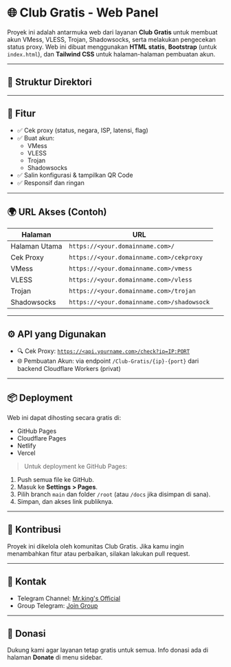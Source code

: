 # 🌐 Club Gratis - Web Panel

Proyek ini adalah antarmuka web dari layanan **Club Gratis** untuk membuat akun VMess, VLESS, Trojan, Shadowsocks, serta melakukan pengecekan status proxy. Web ini dibuat menggunakan **HTML statis**, **Bootstrap** (untuk `index.html`), dan **Tailwind CSS** untuk halaman-halaman pembuatan akun.

---

## 📁 Struktur Direktori


---

## 🔧 Fitur

- ✅ Cek proxy (status, negara, ISP, latensi, flag)
- ✅ Buat akun:
  - VMess
  - VLESS
  - Trojan
  - Shadowsocks
- ✅ Salin konfigurasi & tampilkan QR Code
- ✅ Responsif dan ringan

---

## 🌍 URL Akses (Contoh)

| Halaman        | URL                                     |
|----------------|------------------------------------------|
| Halaman Utama  | `https://<your.domainname.com>/`         |
| Cek Proxy      | `https://<your.domainname.com>/cekproxy` |
| VMess          | `https://<your.domainname.com>/vmess`    |
| VLESS          | `https://<your.domainname.com>/vless`    |
| Trojan         | `https://<your.domainname.com>/trojan`   |
| Shadowsocks    | `https://<your.domainname.com>/shadowsock` |

---

## ⚙️ API yang Digunakan

- 🔍 Cek Proxy: [`https://<api.yourname.com>/check?ip=IP:PORT`](https://<api.yourname.com>/check?ip=1.1.1.1:443)
- 🌐 Pembuatan Akun: via endpoint `/Club-Gratis/{ip}-{port}` dari backend Cloudflare Workers (privat)

---

## 📦 Deployment

Web ini dapat dihosting secara gratis di:

- GitHub Pages
- Cloudflare Pages
- Netlify
- Vercel

> Untuk deployment ke GitHub Pages:
1. Push semua file ke GitHub.
2. Masuk ke **Settings > Pages**.
3. Pilih branch `main` dan folder `/root` (atau `/docs` jika disimpan di sana).
4. Simpan, dan akses link publiknya.

---

## 🙌 Kontribusi

Proyek ini dikelola oleh komunitas Club Gratis. Jika kamu ingin menambahkan fitur atau perbaikan, silakan lakukan pull request.

---

## 📣 Kontak

- Telegram Channel: [Mr.king's Official](https://t.me/club_gratis1)
- Group Telegram: [Join Group](https://t.me/club_gratis)

---

## 🧡 Donasi

Dukung kami agar layanan tetap gratis untuk semua. Info donasi ada di halaman **Donate** di menu sidebar.
